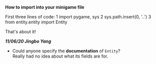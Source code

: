 **How to import into your minigame file**

First three lines of code:
1	import pygame, sys
2	sys.path.insert(0, '..')
3	from entity.entity import Entity

That's about it!

***11/06/20 Jingbo Yang***
 - Could anyone specify the **documentation** of `Entity`?  
 Really had no idea about what its fields are for.
 